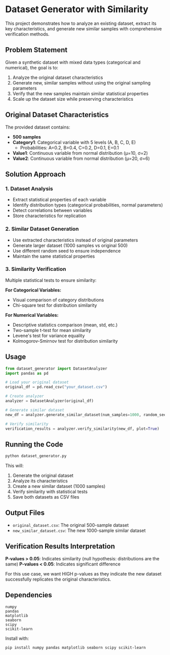 # Dataset Generator with Similarity

This project demonstrates how to analyze an existing dataset, extract its key characteristics, and generate new similar samples with comprehensive verification methods.

## Problem Statement

Given a synthetic dataset with mixed data types (categorical and numerical), the goal is to:
1. Analyze the original dataset characteristics
2. Generate new, similar samples without using the original sampling parameters
3. Verify that the new samples maintain similar statistical properties
4. Scale up the dataset size while preserving characteristics

## Original Dataset Characteristics

The provided dataset contains:
- **500 samples**
- **Category1**: Categorical variable with 5 levels (A, B, C, D, E)
  - Probabilities: A=0.2, B=0.4, C=0.2, D=0.1, E=0.1
- **Value1**: Continuous variable from normal distribution (μ=10, σ=2)
- **Value2**: Continuous variable from normal distribution (μ=20, σ=6)

## Solution Approach

### 1. Dataset Analysis
- Extract statistical properties of each variable
- Identify distribution types (categorical probabilities, normal parameters)
- Detect correlations between variables
- Store characteristics for replication

### 2. Similar Dataset Generation
- Use extracted characteristics instead of original parameters
- Generate larger dataset (1000 samples vs original 500)
- Use different random seed to ensure independence
- Maintain the same statistical properties

### 3. Similarity Verification
Multiple statistical tests to ensure similarity:

**For Categorical Variables:**
- Visual comparison of category distributions
- Chi-square test for distribution similarity

**For Numerical Variables:**
- Descriptive statistics comparison (mean, std, etc.)
- Two-sample t-test for mean similarity
- Levene's test for variance equality
- Kolmogorov-Smirnov test for distribution similarity

## Usage

```python
from dataset_generator import DatasetAnalyzer
import pandas as pd

# Load your original dataset
original_df = pd.read_csv("your_dataset.csv")

# Create analyzer
analyzer = DatasetAnalyzer(original_df)

# Generate similar dataset
new_df = analyzer.generate_similar_dataset(num_samples=1000, random_seed=123)

# Verify similarity
verification_results = analyzer.verify_similarity(new_df, plot=True)
```

## Running the Code

```bash
python dataset_generator.py
```

This will:
1. Generate the original dataset
2. Analyze its characteristics
3. Create a new similar dataset (1000 samples)
4. Verify similarity with statistical tests
5. Save both datasets as CSV files

## Output Files

- `original_dataset.csv`: The original 500-sample dataset
- `new_similar_dataset.csv`: The new 1000-sample similar dataset

## Verification Results Interpretation

**P-values > 0.05**: Indicates similarity (null hypothesis: distributions are the same)
**P-values < 0.05**: Indicates significant difference

For this use case, we want HIGH p-values as they indicate the new dataset successfully replicates the original characteristics.

## Dependencies

```
numpy
pandas
matplotlib
seaborn
scipy
scikit-learn
```

Install with:
```bash
pip install numpy pandas matplotlib seaborn scipy scikit-learn
```
